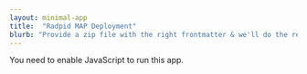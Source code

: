 ```yaml
---
layout: minimal-app
title:  "Radpid MAP Deployment"
blurb: "Provide a zip file with the right frontmatter & we'll do the rest!"
---
```

      
<link rel="manifest" href="manifest.json"/>
	  
<script defer="defer" src="static/js/main.110dd1b6.js"></script>
	  
<link href="static/css/main.e6c13ad2.css" rel="stylesheet">
	  
<noscript>You need to enable JavaScript to run this app.</noscript>
	  
<div id="root"></div>
